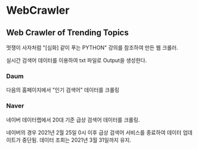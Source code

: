 # WebCrawler
## Web Crawler of Trending Topics

멋쟁이 사자처럼 "[심화] 같이 푸는 PYTHON" 강의를 참조하여 만든 웹 크롤러. 

실시간 검색어 데이터를 이용하여 txt 파일로 Output을 생성한다.

### Daum
다음의 홈페이지에서 "인기 검색어" 데이터를 크롤링

### Naver
네이버 데이터랩에서 20대 기준 급상 검색어 데이터를 크롤링. 

네이버의 경우 2021년 2월 25일 0시 이후 급상 검색어 서비스를 종료하여 데이터 업데이트가 중단됨. 데이터 조회는 2021년 3월 31일까지 유지.

